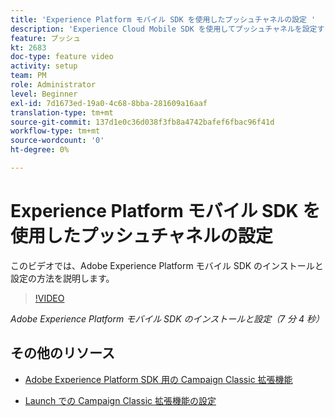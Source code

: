 ```yaml
---
title: 'Experience Platform モバイル SDK を使用したプッシュチャネルの設定 '
description: 'Experience Cloud Mobile SDK を使用してプッシュチャネルを設定する方法を説明します。 '
feature: プッシュ
kt: 2683
doc-type: feature video
activity: setup
team: PM
role: Administrator
level: Beginner
exl-id: 7d1673ed-19a0-4c68-8bba-281609a16aaf
translation-type: tm+mt
source-git-commit: 137d1e0c36d038f3fb8a4742bafef6fbac96f41d
workflow-type: tm+mt
source-wordcount: '0'
ht-degree: 0%

---
```


# Experience Platform モバイル SDK を使用したプッシュチャネルの設定

このビデオでは、Adobe Experience Platform モバイル SDK のインストールと設定の方法を説明します。

>[!VIDEO](https://video.tv.adobe.com/v/27699?quality=12)

*Adobe Experience Platform モバイル SDK のインストールと設定（7 分 4 秒）*

## その他のリソース

* [Adobe Experience Platform SDK 用の Campaign Classic 拡張機能](https://helpx-internal.corp.adobe.com/content/help/en/campaign/kb/acc-aep-extension.html)

* [Launch での Campaign Classic 拡張機能の設定](https://aep-sdks.gitbook.io/docs/using-mobile-extensions/adobe-campaignclassic)
